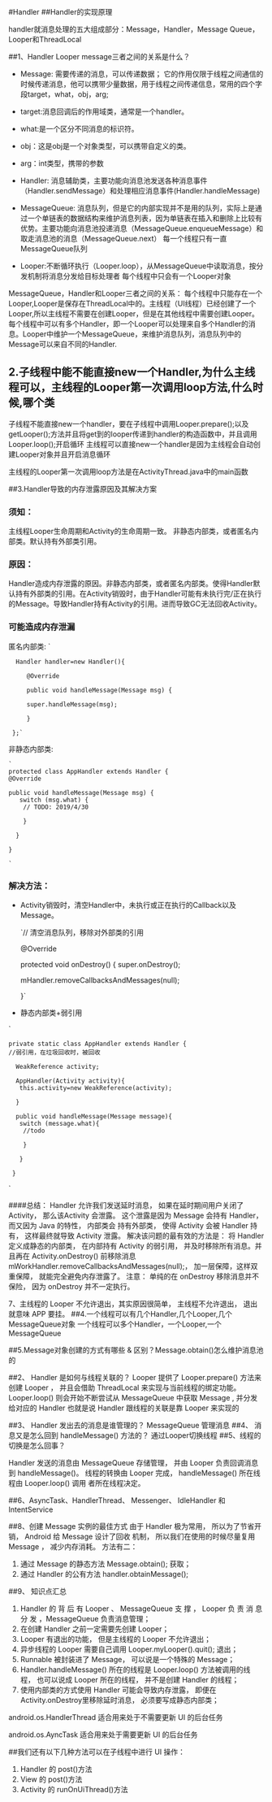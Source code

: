 #Handler
##Handler的实现原理

handler就消息处理的五大组成部分：Message，Handler，Message Queue，Looper和ThreadLocal

##1、Handler Looper message三者之间的关系是什么？

- Message:  需要传递的消息，可以传递数据；
 它的作用仅限于线程之间通信的时候传递消息，他可以携带少量数据，用于线程之间传递信息，常用的四个字段target，what，obj，arg;
 - target:消息回调后的作用域类，通常是一个handler。
 - what:是一个区分不同消息的标识符。
 - obj：这是obj是一个对象类型，可以携带自定义的类。
 - arg：int类型，携带的参数

- Handler: 消息辅助类，主要功能向消息池发送各种消息事件（Handler.sendMessage）和处理相应消息事件(Handler.handleMessage)
- MessageQueue: 消息队列，但是它的内部实现并不是用的队列，实际上是通过一个单链表的数据结构来维护消息列表，因为单链表在插入和删除上比较有优势。主要功能向消息池投递消息（MessageQueue.enqueueMessage）和取走消息池的消息（MessageQueue.next）
每一个线程只有一直MessageQueue队列
- Looper:不断循环执行（Looper.loop），从MessageQueue中读取消息，按分发机制将消息分发给目标处理者
 每个线程中只会有一个Looper对象

MessageQueue，Handler和Looper三者之间的关系：
每个线程中只能存在一个Looper,Looper是保存在ThreadLocal中的。主线程（UI线程）已经创建了一个Looper,所以主线程不需要在创建Looper，但是在其他线程中需要创建Looper。每个线程中可以有多个Handler，即一个Looper可以处理来自多个Handler的消息。Looper中维护一个MessageQueue，来维护消息队列，消息队列中的Message可以来自不同的Handler.

## 2.子线程中能不能直接new一个Handler,为什么主线程可以，主线程的Looper第一次调用loop方法,什么时候,哪个类
子线程不能直接new一个handler，要在子线程中调用Looper.prepare();以及 getLooper();方法并且将get到的looper传递到handler的构造函数中，并且调用
 Looper.loop();开启循环
主线程可以直接new一个handler是因为主线程会自动创建Looper对象并且开启消息循环

主线程的Looper第一次调用loop方法是在ActivityThread.java中的main函数

##3.Handler导致的内存泄露原因及其解决方案

### 须知：

主线程Looper生命周期和Activity的生命周期一致。
非静态内部类，或者匿名内部类。默认持有外部类引用。
### 原因：

Handler造成内存泄露的原因。非静态内部类，或者匿名内部类。使得Handler默认持有外部类的引用。在Activity销毁时，由于Handler可能有未执行完/正在执行的Message。导致Handler持有Activity的引用。进而导致GC无法回收Activity。

### 可能造成内存泄漏

   匿名内部类:
   ` 
     
      
      Handler handler=new Handler(){

         @Override 

         public void handleMessage(Message msg) {

         super.handleMessage(msg);

         }

     };`

非静态内部类:

    `
    protected class AppHandler extends Handler {
    @Override

    public void handleMessage(Message msg) {
       switch (msg.what) {
        // TODO: 2019/4/30

        }

      }

    }

    `

### 解决方法：

 - Activity销毁时，清空Handler中，未执行或正在执行的Callback以及Message。

    `// 清空消息队列，移除对外部类的引用

    @Override

    protected void onDestroy() {
      super.onDestroy();

     mHandler.removeCallbacksAndMessages(null);

    }`

 -  静态内部类+弱引用
 
 
 `    
    

    private static class AppHandler extends Handler {
    //弱引用，在垃圾回收时，被回收

      WeakReference activity;

      AppHandler(Activity activity){
       this.activity=new WeakReference(activity);

      }

      public void handleMessage(Message message){
       switch (message.what){
        //todo

        }

       }

     }
`

####总结：
Handler 允许我们发送延时消息， 如果在延时期间用户关闭了 Activity， 那么该Activity 会泄露。
这个泄露是因为 Message 会持有 Handler， 而又因为 Java 的特性， 内部类会
持有外部类， 使得 Activity 会被 Handler 持有， 这样最终就导致 Activity 泄露。
解决该问题的最有效的方法是： 将 Handler 定义成静态的内部类， 在内部持有
Activity 的弱引用， 并及时移除所有消息。并且再在 Activity.onDestroy() 前移除消息mWorkHandler.removeCallbacksAndMessages(null);， 加一层保障，这样双重保障， 就能完全避免内存泄露了。
注意： 单纯的在 onDestroy 移除消息并不保险， 因为 onDestroy 并不一定执行。

7、主线程的 Looper 不允许退出，其实原因很简单， 主线程不允许退出， 退出就意味 APP 要挂。
##4.一个线程可以有几个Handler,几个Looper,几个MessageQueue对象
一个线程可以多个Handler，一个Looper,一个MessageQueue

##5.Message对象创建的方式有哪些 & 区别？Message.obtain()怎么维护消息池的

##2、 Handler 是如何与线程关联的？
Looper 提供了 Looper.prepare() 方法来创建 Looper ， 并且会借助
ThreadLocal 来实现与当前线程的绑定功能。 Looper.loop() 则会开始不断尝试从
MessageQueue 中获取 Message , 并分发给对应的 Handler
也就是说 Handler 跟线程的关联是靠 Looper 来实现的

##3、 Handler 发出去的消息是谁管理的？
  MessageQueue 管理消息
##4、 消息又是怎么回到 handleMessage() 方法的？
  通过Looper切换线程
##5、线程的切换是怎么回事？
   
 Handler 发送的消息由 MessageQueue 存储管理， 并由 Looper 负责回调消息
到 handleMessage()。
线程的转换由 Looper 完成， handleMessage() 所在线程由 Looper.loop() 调用
者所在线程决定。

##6、AsyncTask、HandlerThread、 Messenger、 IdleHandler 和 IntentService




##8、创建 Message 实例的最佳方式
由于 Handler 极为常用， 所以为了节省开销， Android 给 Message 设计了回收
机制， 所以我们在使用的时候尽量复用 Message ， 减少内存消耗。
方法有二：
1. 通过 Message 的静态方法 Message.obtain(); 获取；
2. 通过 Handler 的公有方法 handler.obtainMessage(); 
  
##9、 知识点汇总
1. Handler 的 背 后 有 Looper 、 MessageQueue 支 撑 ， Looper 负 责 消 息 分 发 ，MessageQueue 负责消息管理；
2. 在创建 Handler 之前一定需要先创建 Looper；
3. Looper 有退出的功能， 但是主线程的 Looper 不允许退出；
4. 异步线程的 Looper 需要自己调用 Looper.myLooper().quit(); 退出；
5. Runnable 被封装进了 Message， 可以说是一个特殊的 Message；
6. Handler.handleMessage() 所在的线程是 Looper.loop() 方法被调用的线程， 也可以说成 Looper 所在的线程， 并不是创建 Handler 的线程；
7. 使用内部类的方式使用 Handler 可能会导致内存泄露， 即便在 Activity.onDestroy里移除延时消息， 必须要写成静态内部类；

android.os.HandlerThread
适合用来处于不需要更新 UI 的后台任务

android.os.AyncTask
适合用来处于需要更新 UI 的后台任务

##我们还有以下几种方法可以在子线程中进行 UI 操作：
1. Handler 的 post()方法
2. View 的 post()方法
3. Activity 的 runOnUiThread()方法

